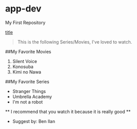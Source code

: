 # app-dev
My First Repository

[title](https://www.example.com)

> This is the following Series/Movies, I've loved to watch.

##My Favorite Movies
1. Silent Voice
2. Konosuba
3. Kimi no Nawa

##My Favorite Series
- Stranger Things
- Umbrella Academy
- I'm not a robot

** I recommend that you watch it because it is really good **
* Suggest by: Ben Ilan

